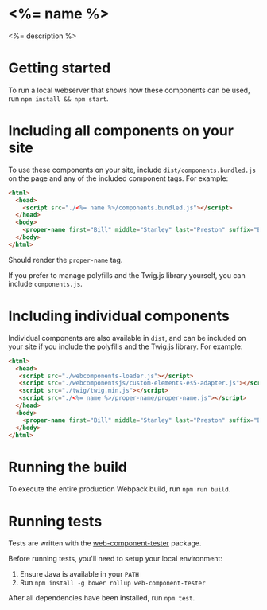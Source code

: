 # <%= name %>

<%= description %>

# Getting started

To run a local webserver that shows how these components can be used, run
`npm install && npm start`.
 
# Including all components on your site

To use these components on your site, include `dist/components.bundled.js` on
the page and any of the included component tags. For example:

```html
<html>
  <head>
    <script src="./<%= name %>/components.bundled.js"></script>
  </head>
  <body>
    <proper-name first="Bill" middle="Stanley" last="Preston" suffix="Esquire"></proper-name>
  </body>
</html>
```

Should render the `proper-name` tag.

If you prefer to manage polyfills and the Twig.js library yourself, you can
include `components.js`.

# Including individual components

Individual components are also available in `dist`, and can be included on your
site if you include the polyfills and the Twig.js library. For example:
 
 ```html
 <html>
   <head>
    <script src="./webcomponents-loader.js"></script>
    <script src="./webcomponentsjs/custom-elements-es5-adapter.js"></script>
    <script src="./twig/twig.min.js"></script>
    <script src="./<%= name %>/proper-name/proper-name.js"></script>
   </head>
   <body>
     <proper-name first="Bill" middle="Stanley" last="Preston" suffix="Esquire"></proper-name>
   </body>
 </html>
```

# Running the build

To execute the entire production Webpack build, run `npm run build`.

# Running tests

Tests are written with the [web-component-tester](https://github.com/Polymer/web-component-tester)
package.

Before running tests, you'll need to setup your local environment:

1. Ensure Java is available in your `PATH`
1. Run `npm install -g bower rollup web-component-tester`

After all dependencies have been installed, run `npm test`.
